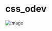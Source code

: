 # css_odev

![image](https://github.com/Gorkemyazcii/css_odev/assets/123131846/d5837efb-a276-493d-a669-46216b890db3)
